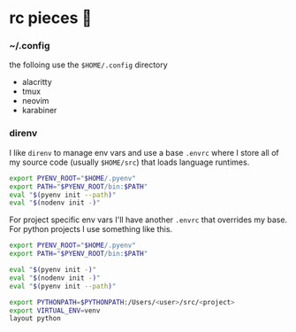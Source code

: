 # rc pieces 🍬

### ~/.config
the folloing use the `$HOME/.config` directory
* alacritty
* tmux
* neovim
* karabiner

### direnv

I like `direnv` to manage env vars and use a base `.envrc` where I store all
of my source code (usually `$HOME/src`) that loads language runtimes.

```sh
export PYENV_ROOT="$HOME/.pyenv"
export PATH="$PYENV_ROOT/bin:$PATH"
eval "$(pyenv init --path)"
eval "$(nodenv init -)"
```

For project specific env vars I'll have another `.envrc` that overrides my
base. For python projects I use something like this.

```sh
export PYENV_ROOT="$HOME/.pyenv"
export PATH="$PYENV_ROOT/bin:$PATH"

eval "$(pyenv init -)"
eval "$(nodenv init -)"
eval "$(pyenv init --path)"

export PYTHONPATH=$PYTHONPATH:/Users/<user>/src/<project>
export VIRTUAL_ENV=venv
layout python
```
